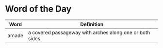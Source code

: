 # Word of the Day

|Word|Definition|
|---|---|
|arcade|a covered passageway with arches along one or both sides.|